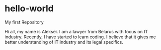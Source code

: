 # hello-world
My first Repository

Hi all, my name is Aleksei. I am a lawyer from Belarus with focus on IT industry. 
Recently, I have started to learn coding. I believe that it gives me better understanding of IT industry and its legal specifics.
